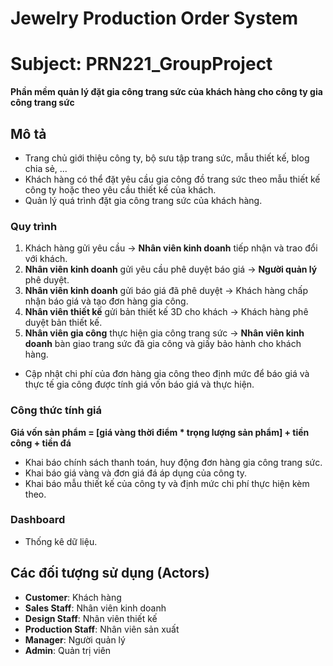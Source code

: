 # Jewelry Production Order System
# Subject: PRN221_GroupProject
**Phần mềm quản lý đặt gia công trang sức của khách hàng cho công ty gia công trang sức**

## Mô tả
- Trang chủ giới thiệu công ty, bộ sưu tập trang sức, mẫu thiết kế, blog chia sẻ, ...
- Khách hàng có thể đặt yêu cầu gia công đồ trang sức theo mẫu thiết kế công ty hoặc theo yêu cầu thiết kế của khách.
- Quản lý quá trình đặt gia công trang sức của khách hàng.

### Quy trình
1. Khách hàng gửi yêu cầu → **Nhân viên kinh doanh** tiếp nhận và trao đổi với khách.
2. **Nhân viên kinh doanh** gửi yêu cầu phê duyệt báo giá → **Người quản lý** phê duyệt.
3. **Nhân viên kinh doanh** gửi báo giá đã phê duyệt → Khách hàng chấp nhận báo giá và tạo đơn hàng gia công.
4. **Nhân viên thiết kế** gửi bản thiết kế 3D cho khách → Khách hàng phê duyệt bản thiết kế.
5. **Nhân viên gia công** thực hiện gia công trang sức → **Nhân viên kinh doanh** bàn giao trang sức đã gia công và giấy bảo hành cho khách hàng.

- Cập nhật chi phí của đơn hàng gia công theo định mức để báo giá và thực tế gia công được tính giá vốn báo giá và thực hiện.

### Công thức tính giá
**Giá vốn sản phẩm = [giá vàng thời điểm * trọng lượng sản phẩm] + tiền công + tiền đá**

- Khai báo chính sách thanh toán, huy động đơn hàng gia công trang sức.
- Khai báo giá vàng và đơn giá đá áp dụng của công ty.
- Khai báo mẫu thiết kế của công ty và định mức chi phí thực hiện kèm theo.

### Dashboard
- Thống kê dữ liệu.

## Các đối tượng sử dụng (Actors)
- **Customer**: Khách hàng
- **Sales Staff**: Nhân viên kinh doanh
- **Design Staff**: Nhân viên thiết kế
- **Production Staff**: Nhân viên sản xuất
- **Manager**: Người quản lý
- **Admin**: Quản trị viên
